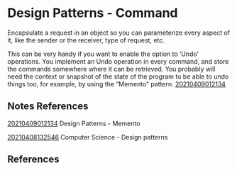 ---
---
# Design Patterns - Command

Encapsulate a request in an object so you can parameterize every aspect
of it, like the sender or the receiver, type of request, etc.

This can be very handy if you want to enable the option to ‘Undo’
operations. You implement an Undo operation in every command, and store
the commands somewhere where it can be retrieved. You probably will need
the context or snapshot of the state of the program to be able to undo
things too, for example, by using the “Memento” pattern.
[20210409012134](/notes/20210409012134)

## Notes References

[20210409012134](/notes/20210409012134) Design Patterns - Memento

[20210408132546](/notes/20210408132546) Computer Science - Design patterns

## References
